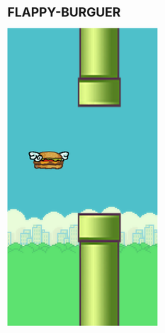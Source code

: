 # FLAPPY-BURGUER
![alt text](https://github.com/andrebluz/FLAPPY-BURGUER/blob/master/android/flappyburguer2.png?raw=true?raw=true)
